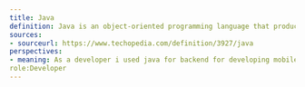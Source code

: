 ```yaml
---
title: Java
definition: Java is an object-oriented programming language that produces software for multiple platforms. When a programmer writes a Java application, the compiled code (known as bytecode) runs on most operating systems (OS), including Windows, Linux and Mac OS. Java derives much of its syntax from the C and C++ programming languages.
sources:
- sourceurl: https://www.techopedia.com/definition/3927/java
perspectives:
- meaning: As a developer i used java for backend for developing mobile applications and also used for problem solving for data structures and algorithms.
role:Developer
---
```

